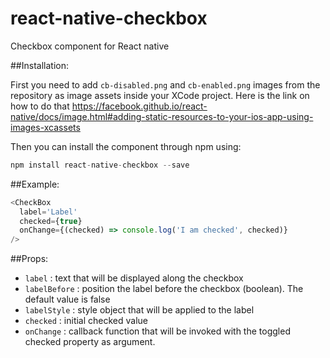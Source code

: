 # react-native-checkbox
Checkbox component for React native

##Installation:

First you need to add `cb-disabled.png` and `cb-enabled.png` images from the repository as image assets inside your XCode project. Here is the link on how to do that https://facebook.github.io/react-native/docs/image.html#adding-static-resources-to-your-ios-app-using-images-xcassets

Then you can install the component through npm using:

```js
npm install react-native-checkbox --save
```


##Example:
```js
<CheckBox
  label='Label'
  checked={true}
  onChange={(checked) => console.log('I am checked', checked)}
/>
```

##Props:


- `label` : text that will be displayed along the checkbox
- `labelBefore` : position the label before the checkbox (boolean). The default
value is false
- `labelStyle` : style object that will be applied to the label
- `checked` : initial checked value
- `onChange` : callback function that will be invoked with the toggled checked property as argument.
